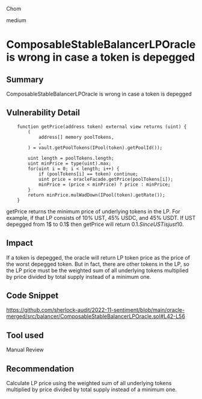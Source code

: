 Chom

medium

# ComposableStableBalancerLPOracle is wrong in case a token is depegged

## Summary
ComposableStableBalancerLPOracle is wrong in case a token is depegged

## Vulnerability Detail
```solidity
    function getPrice(address token) external view returns (uint) {
        (
            address[] memory poolTokens,
            ,
        ) = vault.getPoolTokens(IPool(token).getPoolId());

        uint length = poolTokens.length;
        uint minPrice = type(uint).max;
        for(uint i = 0; i < length; i++) {
            if (poolTokens[i] == token) continue;
            uint price = oracleFacade.getPrice(poolTokens[i]);
            minPrice = (price < minPrice) ? price : minPrice;
        }
        return minPrice.mulWadDown(IPool(token).getRate());
    }
```

getPrice returns the minimum price of underlying tokens in the LP. For example, if that LP consists of 10% UST, 45% USDC, and 45% USDT. If UST depegged from 1$ to 0.1$ then getPrice will return 0.1$. Since UST is just 10%, the LP price shouldn't be 0.1$.

## Impact
If a token is depegged, the oracle will return LP token price as the price of the worst depegged token. But in fact, there are other tokens in the LP, so the LP price must be the weighted sum of all underlying tokens multiplied by price divided by total supply instead of a minimum one.

## Code Snippet
https://github.com/sherlock-audit/2022-11-sentiment/blob/main/oracle-merged/src/balancer/ComposableStableBalancerLPOracle.sol#L42-L56

## Tool used

Manual Review

## Recommendation
Calculate LP price using the weighted sum of all underlying tokens multiplied by price divided by total supply instead of a minimum one.